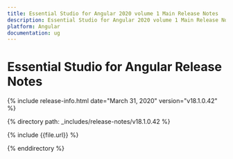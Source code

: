```yaml
---
title: Essential Studio for Angular 2020 volume 1 Main Release Notes  
description: Essential Studio for Angular 2020 volume 1 Main Release Notes  
platform: Angular
documentation: ug
---
```


# Essential Studio for Angular  Release Notes  

{% include release-info.html date="March 31, 2020"  version="v18.1.0.42" %} 


{% directory path: _includes/release-notes/v18.1.0.42 %}

{% include {{file.url}} %}

{% enddirectory %}